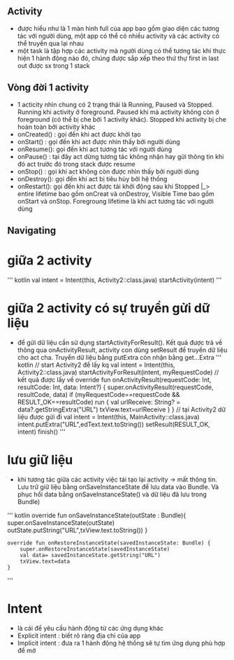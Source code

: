## Activity
  - được hiểu như là 1 màn hình full của app bao gồm giao diện các tương tác với người dùng, một app có thể có nhiều activity và các activity có thể truyền qua lại nhau
  - một task là tập hợp các activity mà người dùng có thể tương tác khi thực hiện 1 hành động nào đó, chúng được sắp xếp theo thứ thự first in last out được sx trong 1 stack
## Vòng đời 1 activity
  - 1 acticity nhìn chung có 2 trạng thái là Running, Paused và Stopped. Running khi activity ở foreground. Paused khi mà activity không còn ở foreground (có thể bị che bởi 1 activity khác). Stopped khi activity bị che hoàn toàn bởi activity khác
  - onCreated() : gọi đến khi act được khởi tạo
  - onStart() : gọi đến khi act được nhìn thấy bởi người dùng
  - onResume(): gọi đến khi act tương tác với người dùng
  - onPause() : tại đây act dừng tương tác không nhận hay gửi thông tin khi đó act trước đó trong stack được resume
  - onStop() : gọi khi act không còn được nhìn thấy bởi người dùng
  - onDestroy(): gọi đến khi act bị tiêu hủy bởi hệ thống
  - onRestart(): gọi đến khi act được tải khởi động sau khi Stopped
|_> entire lifetime bao gồm onCreat và onDestroy, Visible Time bao gồm onStart và onStop. Foregroung lifetime là khi act tương tác với người dùng

## Navigating 
# giữa 2 activity
''' kotlin
    val intent = Intent(this, Activity2::class.java)
    startActivity(intent)
'''

# giữa 2 activity có sự truyền gửi dữ liệu
  - để gửi dữ liệu cần sử dụng startActivityForResult(). Kết quả được trả về thông qua onActivityResult, activity con dùng setResult để truyền dữ liệu cho act cha. Truyển dữ liệu bằng putExtra còn nhận bằng get...Extra
''' kotlin
    // start Activity2 để lấy kq
    val intent = Intent(this, Activity2::class.java)
    startActivityForResult(intent, myRequestCode)
    // kết quả được lấy về
    override fun onActivityResult(requestCode: Int, resultCode: Int, data: Intent?) {
        super.onActivityResult(requestCode, resultCode, data)
        if (myRequestCode==requestCode && RESULT_OK==resultCode) run {
            val urlReceive: String? = data?.getStringExtra("URL")
            txView.text=urlReceive
        }
    }
    // tại Activity2 dữ liệu được gửi đi
    val intent = Intent(this, MainActivity::class.java)
    intent.putExtra("URL",edText.text.toString())
    setResult(RESULT_OK, intent)
    finish()
'''

# lưu giữ liệu
  - khi tương tác giữa các activity việc tái tạo lại activity -> mất thông tin. Lưu trữ giữ liệu bằng onSaveInstanceState để lưu data vào Bundle. Và phục hổi data bằng onSaveInstanceState() và dữ liệu đã lưu trong Bundle)

''' kotlin
    override fun onSaveInstanceState(outState : Bundle){
        super.onSaveInstanceState(outState)
        outState.putString("URL",txView.text.toString())
    }

    override fun onRestoreInstanceState(savedInstanceState: Bundle) {
        super.onRestoreInstanceState(savedInstanceState)
        val data= savedInstanceState.getString("URL")
        txView.text=data
    }
'''

# Intent 
  - là cái để yêu cầu hành động từ các ứng dụng khác
  - Explicit intent : biết rõ ràng địa chỉ của app
  - Implicit intent : đưa ra 1 hành động hệ thống sẽ tự tìm ứng dụng phù hợp để mở



